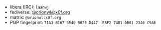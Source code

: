 - libera (IRC): `laanwj`
- fediverse: [@orionwl@x0f.org](https://x0f.org/@orionwl)
- matrix: `@orionwl:x0f.org`
- PGP fingerprint: `71A3 B167 3540 5025 D447  E8F2 7481 0B01 2346 C9A6`
